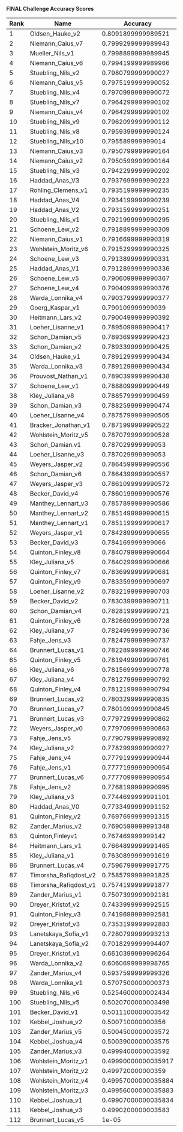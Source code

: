 **FINAL Challenge Accuracy Scores**



|Rank|Name|Accuracy|
|----|-----|---|
|1|Oldsen_Hauke_v2|0.8091899999989521|
|2|Niemann_Caius_v7|0.7999299999989943|
|3|Mueller_Nils_v1|0.7998899999989945|
|4|Niemann_Caius_v6|0.7994199999989966|
|5|Stuebling_Nils_v2|0.7980799999990027|
|6|Niemann_Caius_v5|0.7975199999990052|
|7|Stuebling_Nils_v4|0.7970999999990072|
|8|Stuebling_Nils_v7|0.7964299999990102|
|9|Niemann_Caius_v4|0.7964299999990102|
|10|Stuebling_Nils_v9|0.7962099999990112|
|11|Stuebling_Nils_v8|0.7959399999990124|
|12|Stuebling_Nils_v10|0.795589999999014|
|13|Niemann_Caius_v3|0.7950799999990164|
|14|Niemann_Caius_v2|0.7950599999990164|
|15|Stuebling_Nils_v3|0.7942299999990202|
|16|Haddad_Anas_V3|0.7937699999990223|
|17|Rohling_Clemens_v1|0.7935199999990235|
|18|Haddad_Anas_V4|0.7934199999990239|
|19|Haddad_Anas_V2|0.7931599999990251|
|20|Stuebling_Nils_v1|0.7921999999990295|
|21|Schoene_Lew_v2|0.7918899999990309|
|22|Niemann_Caius_v1|0.7916699999990319|
|23|Wohlstein_Moritz_v6|0.7915299999990325|
|24|Schoene_Lew_v3|0.7913899999990331|
|25|Haddad_Anas_V1|0.7912899999990336|
|26|Schoene_Lew_v5|0.7906099999990367|
|27|Schoene_Lew_v4|0.7904099999990376|
|28|Warda_Lonnika_v4|0.7903799999990377|
|29|Goerg_Kaspar_v1|0.790109999999039|
|30|Heitmann_Lars_v2|0.7900499999990392|
|31|Loeher_Lisanne_v1|0.7895099999990417|
|32|Schon_Damian_v5|0.7893699999990423|
|33|Schon_Damian_v2|0.7893399999990425|
|34|Oldsen_Hauke_v1|0.7891299999990434|
|35|Warda_Lonnika_v3|0.7891299999990434|
|36|Prouvost_Nathan_v1|0.7890399999990438|
|37|Schoene_Lew_v1|0.7888099999990449|
|38|Kley_Juliana_v8|0.7885799999990459|
|39|Schon_Damian_v3|0.7882599999990474|
|40|Loeher_Lisanne_v4|0.7875799999990505|
|41|Bracker_Jonathan_v1|0.7871999999990522|
|42|Wohlstein_Moritz_v5|0.7870799999990528|
|43|Schon_Damian.v1|0.787029999999053|
|44|Loeher_Lisanne_v3|0.787029999999053|
|45|Weyers_Jasper_v2|0.7864599999990556|
|46|Schon_Damian_v6|0.7864399999990557|
|47|Weyers_Jasper_v3|0.7861099999990572|
|48|Becker_David_v4|0.7860199999990576|
|49|Manthey_Lennart_v3|0.7857899999990586|
|50|Manthey_Lennart_v2|0.7851499999990615|
|51|Manthey_Lennart_v1|0.7851199999990617|
|52|Weyers_Jasper_v1|0.7842899999990655|
|53|Becker_David_v3|0.784169999999066|
|54|Quinton_Finley_v8|0.7840799999990664|
|55|Kley_Juliana_v5|0.7840299999990666|
|56|Quinton_Finley_v7|0.7836999999990681|
|57|Quinton_Finley_v9|0.7833599999990697|
|58|Loeher_Lisanne_v2|0.7832199999990703|
|59|Becker_David_v2|0.7830399999990711|
|60|Schon_Damian_v4|0.7828199999990721|
|61|Quinton_Finley_v6|0.7826699999990728|
|62|Kley_Juliana_v7|0.7824999999990736|
|63|Fahje_Jens_v3|0.7824799999990737|
|64|Brunnert_Lucas_v1|0.7822899999990746|
|65|Quinton_Finley_v5|0.7819499999990761|
|66|Kley_Juliana_v6|0.7815699999990778|
|67|Kley_Juliana_v4|0.7812799999990792|
|68|Quinton_Finley_v4|0.7812199999990794|
|69|Brunnert_Lucas_v2|0.7803299999990835|
|70|Brunnert_Lucas_v7|0.7801099999990845|
|71|Brunnert_Lucas_v3|0.7797299999990862|
|72|Weyers_Jasper_v0|0.7797099999990863|
|73|Fahje_Jens_v5|0.7790799999990892|
|74|Kley_Juliana_v2|0.7782999999990927|
|75|Fahje_Jens_v4|0.7779199999990944|
|76|Fahje_Jens_v1|0.7777199999990954|
|77|Brunnert_Lucas_v6|0.7777099999990954|
|78|Fahje_Jens_v2|0.7768199999990995|
|79|Kley_Juliana_v3|0.7744699999991101|
|80|Haddad_Anas_V0|0.7733499999991152|
|81|Quinton_Finley_v2|0.7697699999991315|
|82|Zander_Marius_v2|0.7690599999991348|
|83|Quinton,Finleyv1|0.767469999999142|
|84|Heitmann_Lars_v1|0.7664899999991465|
|85|Kley_Juliana_v1|0.7630899999991619|
|86|Brunnert_Lucas_v4|0.7596799999991775|
|87|Timorsha_Rafiqdost_v2|0.7585799999991825|
|88|Timorsha_Rafiqdost_v1|0.7574199999991877|
|89|Zander_Marius_v1|0.7507399999992181|
|90|Dreyer_Kristof_v2|0.7433999999992515|
|91|Quinton_Finley_v3|0.7419699999992581|
|92|Dreyer_Kristof_v3|0.7353199999992883|
|93|Lanetskaya_Sofia_v1|0.7280799999993213|
|94|Lanetskaya_Sofia_v2|0.7018299999994407|
|95|Dreyer_Kristof_v1|0.6610399999996264|
|96|Warda_Lonnika_v2|0.6060699999998765|
|97|Zander_Marius_v4|0.5937599999999326|
|98|Warda_Lonnika_v1|0.5707500000000373|
|99|Stuebling_Nils_v6|0.5254600000002434|
|100|Stuebling_Nils_v5|0.5020700000003498|
|101|Becker_David_v1|0.5011100000003542|
|102|Kebbel_Joshua_v2|0.500710000000356|
|103|Zander_Marius_v5|0.5004500000003572|
|104|Kebbel_Joshua_v4|0.5003900000003575|
|105|Zander_Marius_v3|0.4999400000003592|
|106|Wohlstein_Moritz_v1|0.49990000000035917|
|107|Wohlstein_Moritz_v2|0.499720000000359|
|108|Wohlstein_Moritz_v4|0.49957000000035884|
|109|Wohlstein_Moritz_v3|0.49956000000035883|
|110|Kebbel_Joshua_v1|0.49907000000035834|
|111|Kebbel_Joshua_v3|0.4990200000003583|
|112|Brunnert_Lucas_v5|1e-05|
